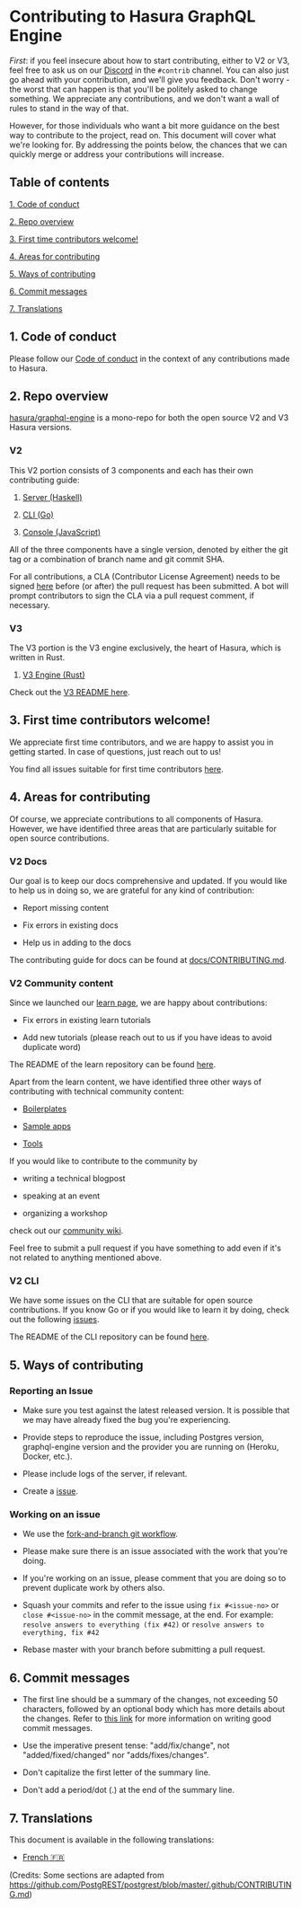 # Contributing to Hasura GraphQL Engine

_First_: if you feel insecure about how to start contributing, either to V2 or V3, feel free to ask us on our
[Discord](https://discordapp.com/invite/hasura) in the `#contrib` channel. You can also just go ahead with your
contribution, and we'll give you feedback. Don't worry - the worst that can happen is that you'll be politely asked to
change something. We appreciate any contributions, and we don't want a wall of rules to stand in the way of that.

However, for those individuals who want a bit more guidance on the best way to contribute to the project, read on. This
document will cover what we're looking for. By addressing the points below, the chances that we can quickly merge or
address your contributions will increase.

## Table of contents

[1. Code of conduct ](#code-of-conduct)

[2. Repo overview ](#overview)

[3. First time contributors welcome! ](#first-timers)

[4. Areas for contributing ](#areas)

[5. Ways of contributing ](#ways)

[6. Commit messages ](#commit-messages)

[7. Translations ](#translations)

<a name="code-of-conduct"></a>

## 1. Code of conduct

Please follow our [Code of conduct](code-of-conduct.md) in the context of any contributions made to Hasura.

<a name="overview"></a>

## 2. Repo overview

[hasura/graphql-engine](https://github.com/hasura/graphql-engine) is a mono-repo for both the open source V2 and V3 
Hasura versions.

### V2

This V2 portion consists of 3 components and each has their own contributing guide:

1. [Server (Haskell)](server/CONTRIBUTING.md)

2. [CLI (Go)](cli/CONTRIBUTING.md)

3. [Console (JavaScript)](frontend/docs/generic-info.md#contributing-to-hasura-console)

All of the three components have a single version, denoted by either the git tag or a combination of branch name and git
commit SHA.

For all contributions, a CLA (Contributor License Agreement) needs to be signed 
[here](https://cla-assistant.io/hasura/graphql-engine) before (or after) the pull request has been submitted. A bot will
prompt contributors to sign the CLA via a pull request comment, if necessary.

### V3

The V3 portion is the V3 engine exclusively, the heart of Hasura, which is written in Rust. 

1. [V3 Engine (Rust)](v3/CONTRIBUTING.md)

Check out the [V3 README here](/v3/README.md). 

<a name="first-timers"></a>

## 3. First time contributors welcome!

We appreciate first time contributors, and we are happy to assist you in getting started. In case of questions, just
reach out to us!

You find all issues suitable for first time contributors
[here](https://github.com/hasura/graphql-engine/issues?q=is%3Aopen+is%3Aissue+label%3A%22good+first+issue%22).

<a name="areas"></a>

## 4. Areas for contributing

Of course, we appreciate contributions to all components of Hasura. However, we have identified three areas that are
particularly suitable for open source contributions.

### V2 Docs

Our goal is to keep our docs comprehensive and updated. If you would like to help us in doing so, we are grateful for
any kind of contribution:

- Report missing content

- Fix errors in existing docs

- Help us in adding to the docs

The contributing guide for docs can be found at [docs/CONTRIBUTING.md](docs/CONTRIBUTING.md).

### V2 Community content

Since we launched our [learn page](https://hasura.io/learn/), we are happy about contributions:

- Fix errors in existing learn tutorials

- Add new tutorials (please reach out to us if you have ideas to avoid duplicate word)

The README of the learn repository can be found [here](https://github.com/hasura/learn-graphql).

Apart from the learn content, we have identified three other ways of contributing with technical community content:

- [Boilerplates](https://github.com/hasura/graphql-engine/tree/master/community/boilerplates)

- [Sample apps](https://github.com/hasura/sample-apps/tree/main)

- [Tools](community/tools)

If you would like to contribute to the community by

- writing a technical blogpost

- speaking at an event

- organizing a workshop

check out our [community wiki](https://github.com/hasura/graphql-engine/wiki/Community-Wiki).

Feel free to submit a pull request if you have something to add even if it's not related to anything mentioned above.

### V2 CLI

We have some issues on the CLI that are suitable for open source contributions. If you know Go or if you would like to
learn it by doing, check out the following
[issues](https://github.com/hasura/graphql-engine/issues?q=is%3Aopen+is%3Aissue+label%3Ac%2Fcli+label%3A%22help+wanted%22).

The README of the CLI repository can be found [here](https://github.com/hasura/graphql-engine/tree/master/cli).

<a name="ways"></a>

## 5. Ways of contributing

### Reporting an Issue

- Make sure you test against the latest released version. It is possible that we may have already fixed the bug you're
  experiencing.

- Provide steps to reproduce the issue, including Postgres version, graphql-engine version and the provider you are
  running on (Heroku, Docker, etc.).

- Please include logs of the server, if relevant.

- Create a [issue](https://github.com/hasura/graphql-engine/issues/new/choose).

### Working on an issue

- We use the [fork-and-branch git workflow](https://blog.scottlowe.org/2015/01/27/using-fork-branch-git-workflow/).

- Please make sure there is an issue associated with the work that you're doing.

- If you're working on an issue, please comment that you are doing so to prevent duplicate work by others also.

- Squash your commits and refer to the issue using `fix #<issue-no>` or `close #<issue-no>` in the commit message, at
  the end. For example: `resolve answers to everything (fix #42)` or `resolve answers to everything, fix #42`

- Rebase master with your branch before submitting a pull request.

<a name="commit-messages"></a>

## 6. Commit messages

- The first line should be a summary of the changes, not exceeding 50 characters, followed by an optional body which has
  more details about the changes. Refer to [this link](https://github.com/erlang/otp/wiki/writing-good-commit-messages)
  for more information on writing good commit messages.

- Use the imperative present tense: "add/fix/change", not "added/fixed/changed" nor "adds/fixes/changes".

- Don't capitalize the first letter of the summary line.

- Don't add a period/dot (.) at the end of the summary line.

<a name="translations"></a>

## 7. Translations

This document is available in the following translations:

- [French 🇫🇷](translations/CONTRIBUTING.french.md)

(Credits: Some sections are adapted from https://github.com/PostgREST/postgrest/blob/master/.github/CONTRIBUTING.md)
